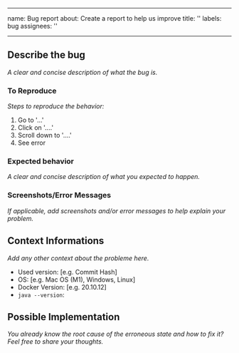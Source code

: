 
---
name: Bug report
about: Create a report to help us improve
title: ''
labels: bug
assignees: ''

---

## Describe the bug

_A clear and concise description of what the bug is._

### To Reproduce

_Steps to reproduce the behavior:_

1. Go to '...'
2. Click on '....'
3. Scroll down to '....'
4. See error

### Expected behavior

_A clear and concise description of what you expected to happen._

### Screenshots/Error Messages

_If applicable, add screenshots and/or error messages to help explain your problem._

## Context Informations

_Add any other context about the probleme here._

- Used version: [e.g. Commit Hash]
- OS: [e.g. Mac OS (M1), Windows, Linux]
- Docker Version: [e.g. 20.10.12]
- `java --version`:

## Possible Implementation

_You already know the root cause of the erroneous state and how to fix it? Feel free to share your thoughts._
